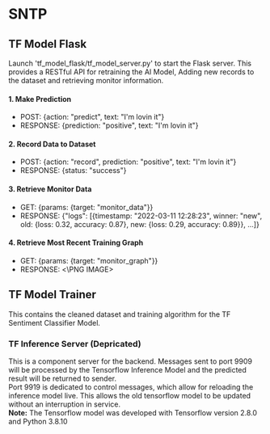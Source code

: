 # SNTP

## TF Model Flask

Launch 'tf\_model\_flask/tf\_model\_server.py' to start the Flask server. This provides a RESTful API for retraining the AI Model, Adding new records to the dataset and retrieving monitor information.

#### 1. Make Prediction
- POST:		{action: "predict", text: "I'm lovin it"}
- RESPONSE:	{prediction: "positive", text: "I'm lovin it"}

#### 2. Record Data to Dataset
- POST:		{action: "record", prediction: "positive", text: "I'm lovin it"}
- RESPONSE:	{status: "success"}

#### 3. Retrieve Monitor Data
- GET:		{params: {target: "monitor_data"}}
- RESPONSE:	{"logs": [{timestamp: "2022-03-11 12:28:23", winner: "new", old: {loss: 0.32, accuracy: 0.87}, new: {loss: 0.29, accuracy: 0.89}}, ...]}

#### 4. Retrieve Most Recent Training Graph
- GET:		{params: {target: "monitor_graph"}}
- RESPONSE:	\<\PNG IMAGE>

## TF Model Trainer

This contains the cleaned dataset and training algorithm for the TF Sentiment Classifier Model.

### TF Inference Server (Depricated)

This is a component server for the backend. Messages sent to port 9909 will be processed by the Tensorflow Inference Model and the predicted result will be returned to sender.<br />
Port 9919 is dedicated to control messages, which allow for reloading the inference model live. This allows the old tensorflow model to be updated without an interruption in service.<br />
**Note:**
The Tensorflow model was developed with Tensorflow version 2.8.0 and Python 3.8.10
